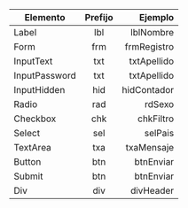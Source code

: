 
| Elemento        | Prefijo         | Ejemplo         |
| --------------- |:---------------:| ---------------:|
| Label           | lbl             | lblNombre       |
| Form            | frm             | frmRegistro     |
| InputText       | txt             | txtApellido     |
| InputPassword   | txt             | txtApellido     |
| InputHidden     | hid             | hidContador     |
| Radio           | rad             | rdSexo          |
| Checkbox        | chk             | chkFiltro       |
| Select          | sel             | selPais         |
| TextArea        | txa             | txaMensaje      |
| Button          | btn             | btnEnviar       |
| Submit          | btn             | btnEnviar       |
| Div             | div             | divHeader       |